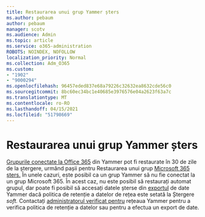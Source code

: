 ```yaml
---
title: Restaurarea unui grup Yammer șters
ms.author: pebaum
author: pebaum
manager: scotv
ms.audience: Admin
ms.topic: article
ms.service: o365-administration
ROBOTS: NOINDEX, NOFOLLOW
localization_priority: Normal
ms.collection: Adm_O365
ms.custom:
- "1902"
- "9000294"
ms.openlocfilehash: 96457eded837e68a79226c32632ea8632cde56c0
ms.sourcegitcommit: 8bc60ec34bc1e40685e3976576e04a2623f63a7c
ms.translationtype: MT
ms.contentlocale: ro-RO
ms.lasthandoff: 04/15/2021
ms.locfileid: "51798669"
---
```

# <a name="restore-a-deleted-yammer-group"></a>Restaurarea unui grup Yammer șters

[Grupurile conectate la Office 365](https://docs.microsoft.com/yammer/manage-yammer-groups/yammer-and-office-365-groups) din Yammer pot fi restaurate în 30 de zile de la ștergere, urmând pașii pentru Restaurarea unui grup [Microsoft 365 șters.](https://docs.microsoft.com/microsoft-365/admin/create-groups/restore-deleted-group)
În unele cazuri, este posibil ca un grup Yammer să nu fie conectat la un grup Microsoft 365. În acest caz, nu este posibil să restaurați automat grupul, dar poate fi posibil să accesați [](https://docs.microsoft.com/yammer/manage-security-and-compliance/manage-data-compliance) datele șterse din [exportul](https://docs.microsoft.com/yammer/manage-security-and-compliance/export-yammer-enterprise-data) de date Yammer dacă politica de retenție a datelor de rețea este setată la Ștergere *soft.* Contactați [administratorul verificat pentru](https://docs.microsoft.com/yammer/manage-yammer-users/manage-yammer-admins) rețeaua Yammer pentru a verifica politica de retenție a datelor sau pentru a efectua un export de date.
